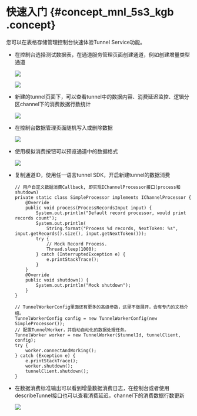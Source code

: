 # 快速入门 {#concept_mnl_5s3_kgb .concept}

您可以在表格存储管理控制台快速体验Tunnel Service功能。

-   在控制台选择测试数据表，在通道服务管理页面创建通道，例如创建增量类型通道

    ![](http://static-aliyun-doc.oss-cn-hangzhou.aliyuncs.com/assets/img/95507/155048210536964_zh-CN.png)

    ![](http://static-aliyun-doc.oss-cn-hangzhou.aliyuncs.com/assets/img/95507/155048210536965_zh-CN.png)

-   新建的tunnel页面下，可以查看tunnel中的数据内容、消费延迟监控、逻辑分区channel下的消费数据行数统计

    ![](http://static-aliyun-doc.oss-cn-hangzhou.aliyuncs.com/assets/img/95507/155048210536967_zh-CN.png)

-   在控制台数据管理页面随机写入或删除数据

    ![](http://static-aliyun-doc.oss-cn-hangzhou.aliyuncs.com/assets/img/95507/155048210636972_zh-CN.png)

-   使用模拟消费按钮可以预览通道中的数据格式

    ![](http://static-aliyun-doc.oss-cn-hangzhou.aliyuncs.com/assets/img/95507/155048210636973_zh-CN.png)

-   复制通道ID，使用任一语言tunnel SDK，开启新建tunnel的数据消费

    ```
    // 用户自定义数据消费Callback, 即实现IChannelProcessor接口(process和shutdown)
    private static class SimpleProcessor implements IChannelProcessor {
        @Override
        public void process(ProcessRecordsInput input) {
            System.out.println("Default record processor, would print records count");
            System.out.println(
                String.format("Process %d records, NextToken: %s", input.getRecords().size(), input.getNextToken()));
            try {
                // Mock Record Process.
                Thread.sleep(1000);
            } catch (InterruptedException e) {
                e.printStackTrace();
            }
        }
        @Override
        public void shutdown() {
            System.out.println("Mock shutdown");
        }
    }
      
    // TunnelWorkerConfig里面还有更多的高级参数，这里不做展开，会有专门的文档介绍。
    TunnelWorkerConfig config = new TunnelWorkerConfig(new SimpleProcessor());
    // 配置TunnelWorker，并启动自动化的数据处理任务。
    TunnelWorker worker = new TunnelWorker($tunnelId, tunnelClient, config);
    try {
        worker.connectAndWorking();
    } catch (Exception e) {
        e.printStackTrace();
        worker.shutdown();
        tunnelClient.shutdown();
    }
    ```

-   在数据消费标准输出可以看到增量数据消费日志，在控制台或者使用describeTunnel接口也可以查看消费延迟，channel下的消费数据行数更新

    ![](http://static-aliyun-doc.oss-cn-hangzhou.aliyuncs.com/assets/img/95507/155048210636974_zh-CN.png)


